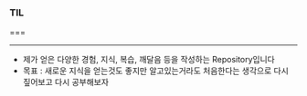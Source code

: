 ### TIL
===
***

- 제가 얻은 다양한 경험, 지식, 복습, 깨달음 등을 작성하는 Repository입니다
- 목표 : 새로운 지식을 얻는것도 좋지만 알고있는거라도 처음한다는 생각으로 다시 짚어보고 다시 공부해보자
